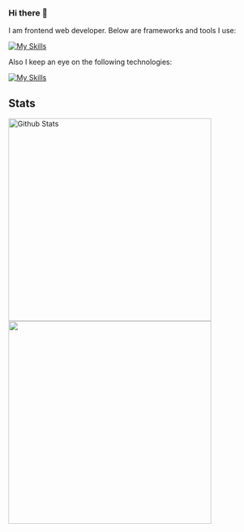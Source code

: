 ### Hi there 👋

I am frontend web developer. Below are frameworks and tools I use:

[![My Skills](https://skillicons.dev/icons?i=html,css,sass,js,ts,react,vue,vite,vscode,figma,postman,md,github,stackoverflow,discord)](https://skillicons.dev)

Also I keep an eye on the following technologies:

[![My Skills](https://skillicons.dev/icons?i=arduino,rust,dotnet)](https://skillicons.dev)

## Stats

<a href="https://github.com/ShinChven/">
    <img width="400" src="https://github-readme-stats.vercel.app/api?username=tastyteadev&show_icons=true&theme=calm_pink" alt="Github Stats" />
</a>
<br/>
<a href="https://github.com/ShinChven/">
    <img width="400" src="https://github-readme-stats.vercel.app/api/top-langs/?username=tastyteadev&theme=calm_pink&layout=compact&alt="Top Languages" />
</a>


<!--
**tastyteadev/tastyteadev** is a ✨ _special_ ✨ repository because its `README.md` (this file) appears on your GitHub profile.

Here are some ideas to get you started:

- 🔭 I’m currently working on ...
- 🌱 I’m currently learning ...
- 👯 I’m looking to collaborate on ...
- 🤔 I’m looking for help with ...
- 💬 Ask me about ...
- 📫 How to reach me: ...
- 😄 Pronouns: ...
- ⚡ Fun fact: ...
-->
